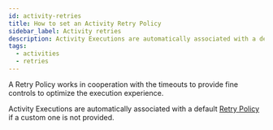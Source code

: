```yaml
---
id: activity-retries
title: How to set an Activity Retry Policy
sidebar_label: Activity retries
description: Activity Executions are automatically associated with a default Retry Policy if a custom one is not provided.
tags:
  - activities
  - retries
---
```


A Retry Policy works in cooperation with the timeouts to provide fine controls to optimize the execution experience.

Activity Executions are automatically associated with a default [Retry Policy](/concepts/what-is-a-retry-policy) if a custom one is not provided.
